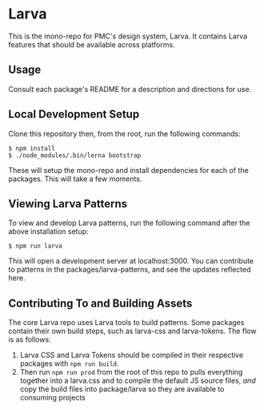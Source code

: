 # Larva

This is the mono-repo for PMC's design system, Larva. It contains Larva features that should be available across platforms.

## Usage

Consult each package's README for a description and directions for use.

## Local Development Setup

Clone this repository then, from the root, run the following commands:

```
$ npm install
$ ./node_modules/.bin/lerna bootstrap
```

These will setup the mono-repo and install dependencies for each of the packages. This will take a few moments.


## Viewing Larva Patterns

To view and develop Larva patterns, run the following command after the above installation setup:

```
$ npm run larva
```

This will open a development server at localhost:3000. You can contribute to patterns in the packages/larva-patterns, and see the updates reflected here.

## Contributing To and Building Assets

The core Larva repo uses Larva tools to build patterns. Some packages contain their own build steps, such as larva-css and larva-tokens. The flow is as follows:

1. Larva CSS and Larva Tokens should be compiled in their respective packages with `npm run build`.
2. Then run `npm run prod` from the root of this repo to pulls everything together into a larva.css and to compile the default JS source files, _and_ copy the build files into package/larva so they are available to consuming projects
